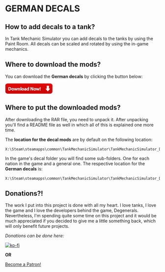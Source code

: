 # GERMAN DECALS

## How to add decals to a tank?
In Tank Mechanic Simulator you can add decals to the tanks by using the Paint Room. All decals can be scaled and rotated by using the in-game mechanics.

## Where to download the mods?
You can download the **German decals** by clicking the button below:

[![button](https://github.com/AngelArrow/tank-mechanic-simulator/blob/master/download-button.png?raw=true)](http://www.mediafire.com/file/10v19lnnr1vlqg8/GermanDecals.rar/file)

## Where to put the downloaded mods?
After downloading the RAR file, you need to unpack it. After unpacking you'll find a README file as well in which all of this is explained one more time.

The **location for the decal mods** are by default on the following location:

    X:\Steam\steamapps\common\TankMechanicSimulator\TankMechanicSimulator_Data\StreamingAssets\Textures\Decals

In the game's decal folder you will find some sub-folders. One for each nation in the game and a general one. The respective location for the **German decals** is:

    X:\Steam\steamapps\common\TankMechanicSimulator\TankMechanicSimulator_Data\StreamingAssets\Textures\Decals\GER

## Donations?!
The work I put into this project is done with all my heart. I love tanks, I love the game and I love the developers behind the game, Degenerals. Nevertheless, I'm spending quite some time on this project and it would be much appreciated if you decided to give me a little something back, which will only benefit future projects.

*Donations can be done here:*

[![ko-fi](https://www.ko-fi.com/img/githubbutton_sm.svg)](https://ko-fi.com/F1F51HO0N)

**OR**

[Become a Patron!](https://www.patreon.com/bePatron?u=25078331)

